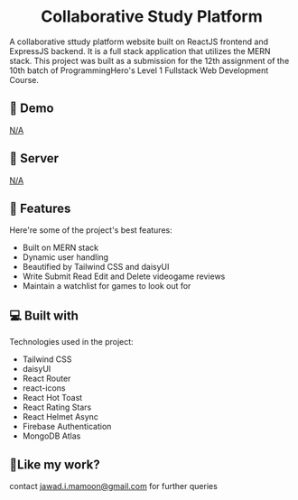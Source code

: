 <h1 align="center" id="title">Collaborative Study Platform</h1>

<p id="description">A collaborative sttudy platform website built on ReactJS frontend and ExpressJS backend. It is a full stack application that utilizes the MERN stack. This project was built as a submission for the 12th assignment of the 10th batch of ProgrammingHero's Level 1 Fullstack Web Development Course.</p>

<h2>🚀 Demo</h2>

[N/A](N/A)

<h2>🚀 Server</h2>

[N/A](N/A)
  
<h2>🧐 Features</h2>

Here're some of the project's best features:

*   Built on MERN stack
*   Dynamic user handling
*   Beautified by Tailwind CSS and daisyUI
*   Write Submit Read Edit and Delete videogame reviews
*   Maintain a watchlist for games to look out for

  
  
<h2>💻 Built with</h2>

Technologies used in the project:

*   Tailwind CSS
*   daisyUI
*   React Router
*   react-icons
*   React Hot Toast
*   React Rating Stars
*   React Helmet Async
*   Firebase Authentication
*   MongoDB Atlas

<h2>💖Like my work?</h2>

contact jawad.i.mamoon@gmail.com for further queries